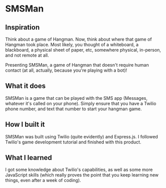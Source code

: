 # SMSMan

## Inspiration
Think about a game of Hangman. Now, think about where that game of Hangman took place. Most likely, you thought of a whiteboard, a blackboard, a physical sheet of paper, etc, somewhere physical, in-person, and not remote at all. 

Presenting SMSMan, a game of Hangman that doesn't require human contact (at all, actually, because you're playing with a bot)!

## What it does
SMSMan is a game that can be played with the SMS app (Messages, whatever it's called on your phone). Simply ensure that you have a Twilio phone number, and text that number to start your hangman game. 

## How I built it
SMSMan was built using Twilio (quite evidently) and Express.js. I followed Twilio's game development tutorial and finished with this product.

## What I learned
I got some knowledge about Twilio's capabilities, as well as some more JavaScript skills (which really proves the point that you keep learning new things, even after a week of coding).